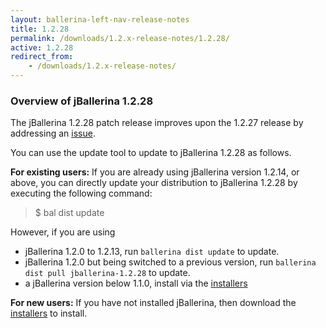 ```yaml
---
layout: ballerina-left-nav-release-notes
title: 1.2.28
permalink: /downloads/1.2.x-release-notes/1.2.28/
active: 1.2.28
redirect_from:
    - /downloads/1.2.x-release-notes/
---
```


### Overview of jBallerina 1.2.28

The jBallerina 1.2.28 patch release improves upon the 1.2.27 release by addressing an [issue](https://github.com/ballerina-platform/ballerina-lang/issues/35565).

You can use the update tool to update to jBallerina 1.2.28 as follows.

**For existing users:**
If you are already using jBallerina version 1.2.14, or above, you can directly update your distribution to jBallerina 1.2.28 by executing the following command:

> $ bal dist update

However, if you are using

- jBallerina 1.2.0 to 1.2.13, run `ballerina dist update` to update.
- jBallerina 1.2.0 but being switched to a previous version, run `ballerina dist pull jballerina-1.2.28` to update.
- a jBallerina version below 1.1.0, install via the [installers](https://ballerina.io/downloads/)

**For new users:**
If you have not installed jBallerina, then download the [installers](https://ballerina.io/downloads/) to install.

<style>.cGitButtonContainer, .cBallerinaTocContainer {display:none;}</style>



